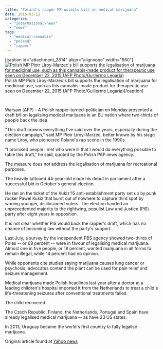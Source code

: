 ```yaml
---
title: "Poland's rapper MP unveils bill on medical marijuana"
date: 2016-03-12
categories: 
  - "international-news"
  - "news"
tags: 
  - "medical-cannabis"
  - "poland"
  - "rapper"
---
```


\[caption id="attachment\_2814" align="alignnone" width="960"\][![Polish MP Piotr Liroy-Marzec's bill supports the legalisation of marijuana for medicinal use, such as this cannabis-made product for therapeutic use seen on December 22, 2015 (AFP Photo/Guillermo Legaria)](/wp-content/uploads/2016/03/cdvtu7huuaawnlb.jpg)](/wp-content/uploads/2016/03/cdvtu7huuaawnlb.jpg) Polish MP Piotr Liroy-Marzec's bill supports the legalisation of marijuana for medicinal use, such as this cannabis-made product for therapeutic use seen on December 22, 2015 (AFP Photo/Guillermo Legaria)\[/caption\]

 

Warsaw (AFP) - A Polish rapper-turned-politician on Monday presented a draft bill on legalising medical marijuana in an EU nation where two-thirds of people back the idea.

"This draft crowns everything I've said over the years, especially during the election campaign," said MP Piotr Liroy-Marzec, better known by his stage name Liroy, who pioneered Poland's rap scene in the 1990s.

"I promised people I met who were ill that I would do everything possible to table this draft," he said, quoted by the Polish PAP news agency.

The measure does not address the legalisation of marijuana for recreational purposes.

The heavily tattooed 44-year-old made his debut in parliament after a successful bid in October's general election.

He ran on the ticket of the Kukiz'15 anti-establishment party set up by punk rocker Pawel Kukiz that burst out of nowhere to capture third spot by wooing younger, disillusioned voters. The election handed an unprecedented majority to the rightwing, populist Law and Justice (PiS) party after eight years in opposition.

It is not clear whether PiS would back the rapper's draft, which has no chance of becoming law without the party's support.

Last July, a survey by the independent PBS agency showed two-thirds of Poles -- or 68 percent -- were in favour of legalising medical marijuana. Almost one in five people, or 18 percent, wanted marijuana in all forms to remain illegal, while 14 percent had no opinion.

While opponents cite studies saying marijuana causes lung cancer or psychosis, advocates contend the plant can be used for pain relief and seizure management.

Medical marijuana made Polish headlines last year after a doctor at a leading children's hospital imported it from the Netherlands to treat a child's life-threatening seizures after conventional treatments failed.

The child recovered.

The Czech Republic, Finland, the Netherlands, Portugal and Spain have already legalised medical marijuana -- as have 23 US states.

In 2013, Uruguay became the world's first country to fully legalise marijuana.

Original article found at [Yahoo news](http://news.yahoo.com/polands-rapper-mp-unveils-bill-medical-marijuana-175704830.html)
